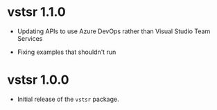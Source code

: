 # vstsr 1.1.0

* Updating APIs to use Azure DevOps rather than Visual Studio Team Services

* Fixing examples that shouldn't run

# vstsr 1.0.0

* Initial release of the `vstsr` package.




